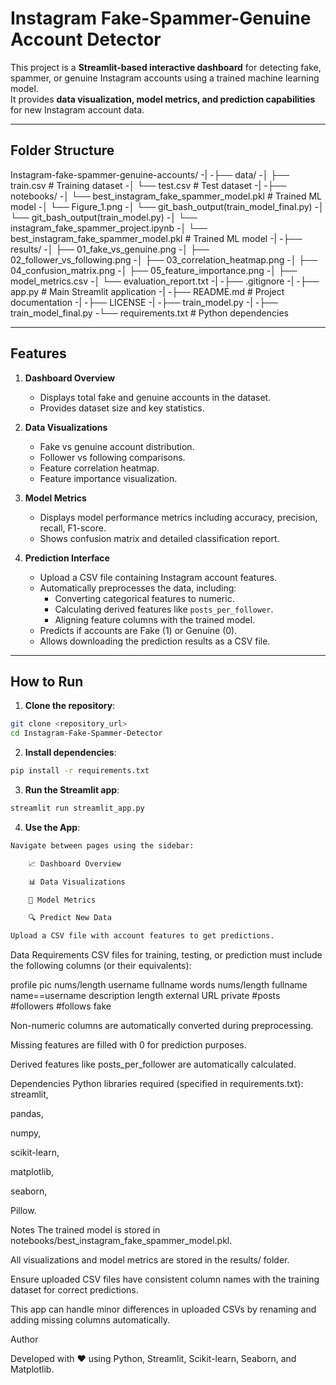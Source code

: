 # Instagram Fake-Spammer-Genuine Account Detector

This project is a **Streamlit-based interactive dashboard** for detecting fake, spammer, or genuine Instagram accounts using a trained machine learning model.  
It provides **data visualization, model metrics, and prediction capabilities** for new Instagram account data.

---

## **Folder Structure**

Instagram-fake-spammer-genuine-accounts/
-|
-├── data/
-│ ├── train.csv # Training dataset
-│ └── test.csv # Test dataset
-|
-├── notebooks/
-│ └── best_instagram_fake_spammer_model.pkl # Trained ML model
-│ └── Figure_1.png
-│ └── git_bash_output(train_model_final.py)
-│ └── git_bash_output(train_model.py)
-│ └── instagram_fake_spammer_project.ipynb
-│ └── best_instagram_fake_spammer_model.pkl # Trained ML model
-|
-├── results/
-│ ├── 01_fake_vs_genuine.png
-│ ├── 02_follower_vs_following.png
-│ ├── 03_correlation_heatmap.png
-│ ├── 04_confusion_matrix.png
-│ ├── 05_feature_importance.png
-│ ├── model_metrics.csv
-│ └── evaluation_report.txt
-|
-├── .gitignore
-|
-├── app.py # Main Streamlit application
-|
-├── README.md # Project documentation
-|
-├── LICENSE
-|
-├── train_model.py
-|
-├── train_model_final.py
-└── requirements.txt # Python dependencies


---

## **Features**

1. **Dashboard Overview**  
   - Displays total fake and genuine accounts in the dataset.
   - Provides dataset size and key statistics.

2. **Data Visualizations**  
   - Fake vs genuine account distribution.
   - Follower vs following comparisons.
   - Feature correlation heatmap.
   - Feature importance visualization.

3. **Model Metrics**  
   - Displays model performance metrics including accuracy, precision, recall, F1-score.
   - Shows confusion matrix and detailed classification report.

4. **Prediction Interface**  
   - Upload a CSV file containing Instagram account features.
   - Automatically preprocesses the data, including:
     - Converting categorical features to numeric.
     - Calculating derived features like `posts_per_follower`.
     - Aligning feature columns with the trained model.
   - Predicts if accounts are Fake (1) or Genuine (0).
   - Allows downloading the prediction results as a CSV file.

---

## **How to Run**

1. **Clone the repository**:

```bash
git clone <repository_url>
cd Instagram-Fake-Spammer-Detector
```

2. **Install dependencies**:

```bash
pip install -r requirements.txt
```

3. **Run the Streamlit app**:
```bash
streamlit run streamlit_app.py
```

4. **Use the App**:
```bash
Navigate between pages using the sidebar:

    📈 Dashboard Overview

    📊 Data Visualizations

    🤖 Model Metrics

    🔍 Predict New Data

Upload a CSV file with account features to get predictions.
```

Data Requirements
CSV files for training, testing, or prediction must include the following columns (or their equivalents):

profile pic
nums/length username
fullname words
nums/length fullname
name==username
description length
external URL
private
#posts
#followers
#follows
fake

Non-numeric columns are automatically converted during preprocessing.


Missing features are filled with 0 for prediction purposes.


Derived features like posts_per_follower are automatically calculated.


Dependencies
Python libraries required (specified in requirements.txt):
streamlit,

pandas,

numpy,

scikit-learn,

matplotlib,

seaborn,

Pillow.

Notes
The trained model is stored in notebooks/best_instagram_fake_spammer_model.pkl.


All visualizations and model metrics are stored in the results/ folder.


Ensure uploaded CSV files have consistent column names with the training dataset for correct predictions.


This app can handle minor differences in uploaded CSVs by renaming and adding missing columns automatically.

Author

Developed with ❤️ using Python, Streamlit, Scikit-learn, Seaborn, and Matplotlib.















